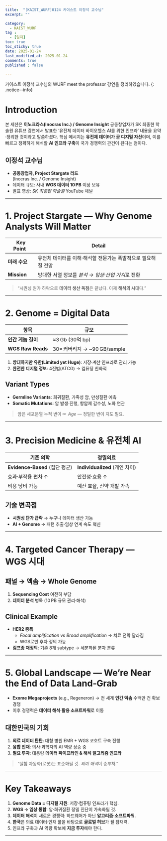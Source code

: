 ```yaml
---
title:  "[KAIST_WURF]0124 카이스트 이정석 교수님" 
excerpt: ""

category:
  - KAIST_WURF
tag :
  - [일지]
toc: true
toc_sticky: true
date: 2025-01-24
last_modified_at: 2025-01-24
comments: true
published : false

---
```


카이스트 이정석 교수님의 WURF meet the professor 강연을 정리하였습니다.
{: .notice--info}
# Introduction

본 세션은 **이노크라스(Inocras Inc.) / Genome Insight** 공동창업자가 SK 최종현 학술원 유튜브 강연에서 발표한 ‘유전체 데이터 바이오헬스 AI를 위한 인프라’ 내용을 요약·정리한 것이라고 말씀하셨다. 핵심 메시지는 **유전체 데이터가 곧 디지털 자산**이며, 이를 빠르고 정확하게 해석할 **AI 인프라 구축**이 국가 경쟁력의 관건이 된다는 점이다.

## 이정석 교수님
- **공동창업자, Project Stargate 리드**  
  (Inocras Inc. / Genome Insight)
- 데이터 규모: 사내 **WGS 데이터 10 PB** 이상 보유
- 발표 영상: *SK 최종현 학술원* YouTube 채널

---

# 1. Project Stargate — Why Genome Analysts Will Matter

| Key Point | Detail |
|-----------|--------|
| **미래 수요** | 유전체 데이터를 이해·해석할 전문가는 폭발적으로 필요해질 전망 |
| **Mission** | 방대한 서열 정보를 *분석 → 임상·산업 가치*로 전환 |

> “시퀀싱 원가 하락으로 **데이터 생산 독점**은 끝났다. 이제 **해석의 시대**다.”

---

# 2. Genome = Digital Data

| 항목 | 규모 |
|------|------|
| **인간 게놈 길이** | ≈3 Gb (30억 bp) |
| **WGS Raw Reads** | 30× 커버리지 → ~90 GB/sample |

1. **방대하지만 유한(Limited yet Huge)**: 저장·계산 인프라로 관리 가능
2. **완전한 디지털 정보**: 4진법(ATCG) → 컴퓨팅 친화적

## Variant Types
- **Germline Variants**: 희귀질환, 가족성 암, 만성질환 예측
- **Somatic Mutations**: 암 발생·진행, 항암제 감수성, 노화 연관

> 암은 세포분열 누적 변이 ∝ *Age* — 정밀한 변이 지도 필요.

---

# 3. Precision Medicine & 유전체 AI

| 기존 의학 | 정밀의료 |
|------------|-----------|
| **Evidence‑Based** (집단 평균) | **Individualized** (개인 차이) |
| 효과·부작용 편차 ↑ | 안전성·효용 ↑ |
| 비용 낭비 가능 | 예산 효율, 신약 개발 가속 |

## 기술 변곡점
- **시퀀싱 단가 급락** → 누구나 데이터 생산 가능
- **AI + Genome** → 패턴 추출·임상 연계 속도 혁신

---

# 4. Targeted Cancer Therapy — WGS 시대

## 패널 → 엑솜 → Whole Genome
1. **Sequencing Cost** 여전히 부담  
2. **데이터 분석** 병목 (10 PB 규모 관리·해석)

## Clinical Example
- **HER2 증폭**
  - *Focal amplification* vs *Broad amplification* → 치료 전략 달라짐
  - WGS로만 후자 정의 가능
- **림프종 재정의**: 기존 8개 subtype → 세분화된 분자 분류

---

# 5. Global Landscape — We’re Near the End of Data Land‑Grab

- **Exome Megaprojects** (e.g., Regeneron) → 전 세계 **인간 엑솜** 수백만 건 확보 경쟁
- 이후 경쟁력은 **데이터 해석·활용 소프트파워**로 이동

## 대한민국의 기회
1. **의료 데이터 탄탄**: 대형 병원 EMR + WGS 코호트 구축 진행
2. **융합 인재**: 의사·과학자의 AI 역량 상승 중
3. **필요 투자**: 대용량 **데이터 파이프라인 & 해석 알고리즘 인프라**

> “실험 자동화(로봇)는 표준화될 것. *의미 해석*이 승부처.”

---

# Key Takeaways

1. **Genome Data = 디지털 자원**: 저장·컴퓨팅 인프라가 핵심.
2. **WGS → 임상 통합**: 암·희귀질환 정밀 진단이 가속화될 것.
3. **데이터 해석**이 새로운 경쟁력: 하드웨어가 아닌 **알고리즘·소프트파워**.
4. **한국**은 의료 데이터·인재 풀을 바탕으로 **글로벌 허브**가 될 잠재력.
5. 인프라 구축과 AI 역량 확보에 **지금 투자**해야 한다.

---
